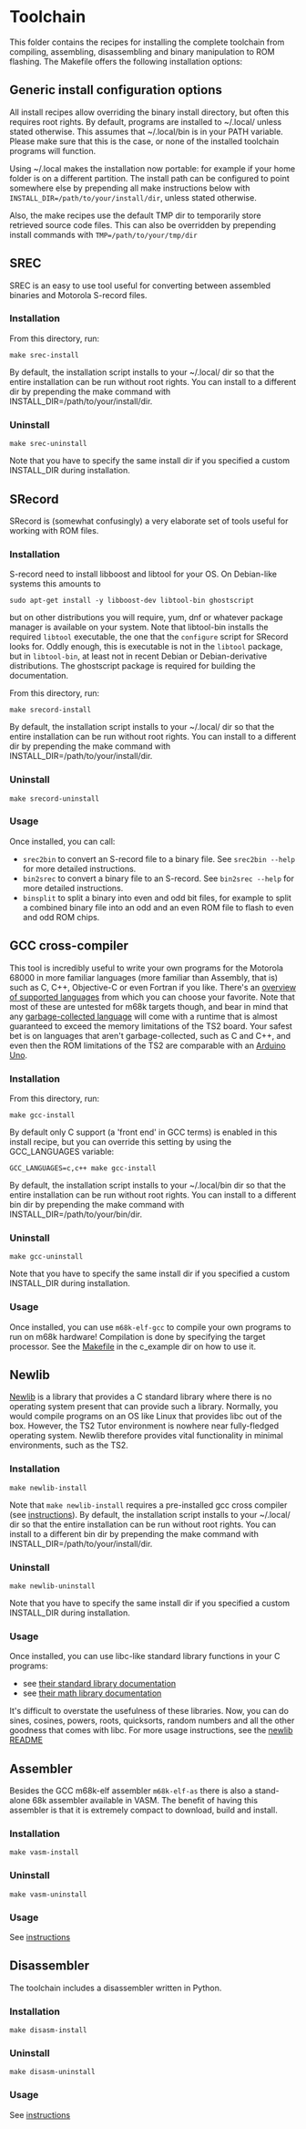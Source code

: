 # Toolchain
This folder contains the recipes for installing the complete toolchain from compiling, assembling, disassembling and binary 
manipulation to ROM flashing. The Makefile offers the following installation options:

## Generic install configuration options
All install recipes allow overriding the binary install directory, but often this requires root rights. By default,
programs are installed to ~/.local/ unless stated otherwise. This assumes that ~/.local/bin is in your PATH variable.
Please make sure that this is the case, or none of the installed toolchain programs will function. 

Using ~/.local makes the installation now portable: for example if your home folder is on a different partition. 
The install path can be configured to point somewhere else by prepending all make instructions below with 
`INSTALL_DIR=/path/to/your/install/dir`, unless stated otherwise.

Also, the make recipes use the default TMP dir to temporarily store retrieved source code files. This can also be overridden by
prepending install commands with `TMP=/path/to/your/tmp/dir`

## SREC
SREC is an easy to use tool useful for converting between assembled binaries and Motorola S-record files.

### Installation
From this directory, run:
```shell
make srec-install
```

By default, the installation script installs to your ~/.local/ dir so that the entire installation can be run without
root rights. You can install to a different dir by prepending the make command with INSTALL_DIR=/path/to/your/install/dir.

### Uninstall
```shell
make srec-uninstall
```

Note that you have to specify the same install dir if you specified a custom INSTALL_DIR during installation.

## SRecord
SRecord is (somewhat confusingly) a very elaborate set of tools useful for working with ROM files.

### Installation
S-record need to install libboost and libtool for your OS. On Debian-like systems this amounts to 
```shell script
sudo apt-get install -y libboost-dev libtool-bin ghostscript
```
but on other distributions you will require, yum, dnf or whatever package manager is available on your system. Note that
libtool-bin installs the required `libtool` executable, the one that the `configure` script for SRecord looks for. 
Oddly enough, this is executable is not in the `libtool` package, but in `libtool-bin`, at least not in recent Debian or
Debian-derivative distributions. The ghostscript package is required for building the documentation.

From this directory, run:
```shell
make srecord-install
```

By default, the installation script installs to your ~/.local/ dir so that the entire installation can be run without
root rights. You can install to a different dir by prepending the make command with INSTALL_DIR=/path/to/your/install/dir.

### Uninstall
```shell
make srecord-uninstall
```

### Usage
Once installed, you can call: 
- `srec2bin` to convert an S-record file to a binary file. See `srec2bin --help` for more detailed instructions.
- `bin2srec` to convert a binary file to an S-record. See `bin2srec --help` for more detailed instructions.
- `binsplit` to split a binary into even and odd bit files, for example to split a combined binary file into an odd and 
an even ROM file to flash to even and odd ROM chips.

## GCC cross-compiler
This tool is incredibly useful to write your own programs for the Motorola 68000 in more familiar languages (more 
familiar than Assembly, that is) such as C, C++, Objective-C or even Fortran if you like. There's an 
[overview of supported languages](https://en.wikipedia.org/wiki/GNU_Compiler_Collection#Languages) from which you can 
choose your favorite. Note that most of these are untested for m68k targets though, and bear in mind that any 
[garbage-collected language](https://en.wikipedia.org/wiki/Garbage_collection_(computer_science)) will come with a 
runtime that is almost guaranteed to exceed the memory limitations of the TS2 board. Your safest bet is on languages
that aren't garbage-collected, such as C and C++, and even then the ROM limitations of the TS2 are comparable with an
[Arduino Uno](https://www.arduino.cc/en/Main/arduinoBoardUno&gt;#techspecs). 

### Installation
From this directory, run:
```shell
make gcc-install
```

By default only C support (a 'front end' in GCC terms) is enabled in this install recipe, but you can override this 
setting by using the GCC_LANGUAGES variable:
```shell
GCC_LANGUAGES=c,c++ make gcc-install
```

By default, the installation script installs to your ~/.local/bin dir so that the entire installation can be run without
root rights. You can install to a different bin dir by prepending the make command with INSTALL_DIR=/path/to/your/bin/dir.

### Uninstall
```shell
make gcc-uninstall
```

Note that you have to specify the same install dir if you specified a custom INSTALL_DIR during installation.

### Usage
Once installed, you can use `m68k-elf-gcc` to compile your own programs to run on m68k hardware! Compilation is done by
specifying the target processor. See the [Makefile](../c_example/Makefile) in the c_example dir on how to use it.

## Newlib
[Newlib](https://sourceware.org/newlib/) is a library that provides a C standard library where there is no operating 
system present that can provide such a library. Normally, you would compile programs on an OS like Linux that provides
libc out of the box. However, the TS2 Tutor environment is nowhere near fully-fledged operating system. Newlib therefore
provides vital functionality in minimal environments, such as the TS2.

### Installation
```shell
make newlib-install
```
 
Note that `make newlib-install` requires a pre-installed gcc cross compiler (see [instructions](#gcc-cross-compiler)).
By default, the installation script installs to your ~/.local/ dir so that the entire installation can be run without
root rights. You can install to a different bin dir by prepending the make command with INSTALL_DIR=/path/to/your/install/dir.

### Uninstall
```shell
make newlib-uninstall
```

Note that you have to specify the same install dir if you specified a custom INSTALL_DIR during installation.

### Usage
Once installed, you can use libc-like standard library functions in your C programs:
 - see [their standard library documentation](https://sourceware.org/newlib/libc.html) 
 - see [their math library documentation](https://sourceware.org/newlib/libm.html)

It's difficult to overstate the usefulness of these libraries. Now, you can do sines, cosines, powers, roots, quicksorts,
 random numbers and all the other goodness that comes with libc. For more usage instructions, see the 
 [newlib README](newlib/README.md)

## Assembler
Besides the GCC m68k-elf assembler `m68k-elf-as` there is also a stand-alone 68k assembler available in VASM. The 
benefit of having this assembler is that it is extremely compact to download, build and install.

### Installation
```shell
make vasm-install
```

### Uninstall
```shell
make vasm-uninstall
```
### Usage
See [instructions](http://sun.hasenbraten.de/vasm/index.php?view=tutorial)

## Disassembler
The toolchain includes a disassembler written in Python.

### Installation
```shell
make disasm-install
```

### Uninstall
```shell
make disasm-uninstall
```

### Usage
See [instructions](disasm/README.md)
